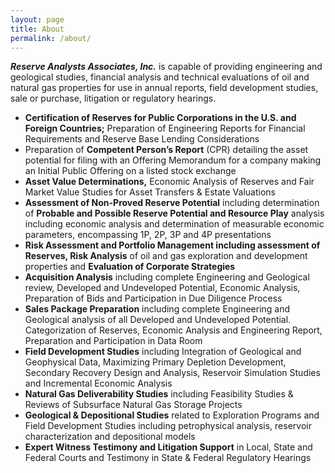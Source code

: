 ```yaml
---
layout: page
title: About
permalink: /about/
---
```

**_Reserve Analysts Associates, Inc._** is capable of providing engineering and geological studies, financial analysis and technical evaluations of oil and natural gas properties for use in annual reports, field development studies, sale or purchase, litigation or regulatory hearings.

* **Certification of Reserves for Public Corporations in the U.S. and Foreign Countries;** Preparation of Engineering Reports for Financial Requirements and Reserve Base Lending Considerations 
* Preparation of **Competent Person’s Report** (CPR) detailing the asset potential for filing with an Offering Memorandum for a company making an Initial Public Offering on a listed stock exchange
* **Asset Value Determinations,** Economic Analysis of Reserves and Fair Market Value Studies for Asset Transfers & Estate Valuations 
* **Assessment of Non-Proved Reserve Potential** including determination of **Probable and Possible Reserve Potential and Resource Play** analysis including economic analysis and determination of measurable economic parameters, encompassing 1P, 2P, 3P and 4P presentations
* **Risk Assessment and Portfolio Management including assessment of Reserves, Risk Analysis** of oil and gas exploration and development properties and **Evaluation of Corporate Strategies** 
* **Acquisition Analysis** including complete Engineering and Geological review, Developed and Undeveloped Potential, Economic Analysis, Preparation of Bids and Participation in Due Diligence Process 
* **Sales Package Preparation** including complete Engineering and Geological analysis of all Developed and Undeveloped Potential. Categorization of Reserves, Economic Analysis and Engineering Report, Preparation and Participation in Data Room 
* **Field Development Studies** including Integration of Geological and Geophysical Data, Maximizing Primary Depletion Development, Secondary Recovery Design and Analysis, Reservoir Simulation Studies and Incremental Economic Analysis 
* **Natural Gas Deliverability Studies** including Feasibility Studies & Reviews of Subsurface Natural Gas Storage Projects 
* **Geological & Depositional Studies** related to Exploration Programs and Field Development Studies including petrophysical analysis, reservoir characterization and depositional models
* **Expert Witness Testimony and Litigation Support** in Local, State and Federal Courts and Testimony in State & Federal Regulatory Hearings 
